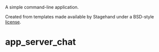 A simple command-line application.

Created from templates made available by Stagehand under a BSD-style
[license](https://github.com/dart-lang/stagehand/blob/master/LICENSE).
# app_server_chat
